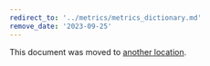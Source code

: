 ```yaml
---
redirect_to: '../metrics/metrics_dictionary.md'
remove_date: '2023-09-25'
---
```


This document was moved to [another location](../metrics/metrics_dictionary.md).

<!-- This redirect file can be deleted after <2023-12-25>. -->
<!-- Redirects that point to other docs in the same project expire in three months. -->
<!-- Redirects that point to docs in a different project or site (for example, link is not relative and starts with `https:`) expire in one year. -->
<!-- Before deletion, see: https://docs.gitlab.com/ee/development/documentation/redirects.html -->
